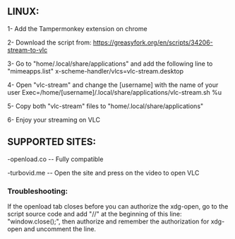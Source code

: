 ## LINUX:

1- Add the Tampermonkey extension on chrome

2- Download the script from: https://greasyfork.org/en/scripts/34206-stream-to-vlc

3- Go to "home/.local/share/applications" and add the following line to "mimeapps.list"
x-scheme-handler/vlcs=vlc-stream.desktop

4- Open "vlc-stream" and change the [username] with the name of your user
Exec=/home/[username]/.local/share/applications/vlc-stream.sh %u

5- Copy both "vlc-stream" files to "home/.local/share/applications"

6- Enjoy your streaming on VLC

## SUPPORTED SITES:

-openload.co -- Fully compatible

-turbovid.me -- Open the site and press on the video to open VLC

### Troubleshooting:

If the openload tab closes before you can authorize the xdg-open, go to the script source code and add "//" at the beginning of this line: "window.close();", then authorize and remember the authorization for xdg-open and uncomment the line.
